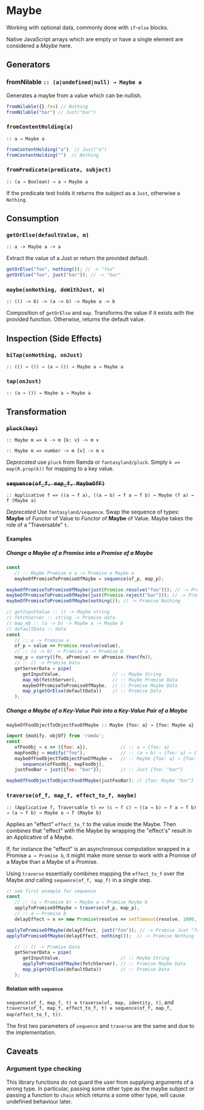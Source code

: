 Maybe
=====

Working with optional data, commonly done with `if`-`else` blocks.

Native JavaScript arrays which are empty or have a single element are considered a *Maybe* here.


Generators
----------
### fromNilable `:: (a|undefined|null) → Maybe a`
Generates a maybe from a value which can be nullish.

```javascript
fromNilable({}.foo) // Nothing
fromNilable("bar") // Just("bar")
```

### `fromContentHolding(a)`
`:: a → Maybe a`

```javascript
fromContentHolding("a")  // Just("a")
fromContentHolding("")  // Nothing
```

### `fromPredicate(predicate, subject)`
`:: (a → Boolean) → a → Maybe a`

If the predicate test holds it returns the subject as a `Just`, otherwise a `Nothing`.

Consumption
-----------

### `getOrElse(defaultValue, m)`
`:: a -> Maybe a -> a`

Extract the value of a Just or return the provided default.
```javascript
getOrElse("foo", nothing()); // -> "foo"
getOrElse("foo", just("bar")); // -> "bar"
```

### `maybe(onNothing, doWithJust, m)`
`:: (() -> b) -> (a -> b) -> Maybe a -> b`

Composition of `getOrElse` and `map`.
Transforms the value if it exists with the provided function.
Otherwise, returns the default value.

Inspection (Side Effects)
---------------

### `biTap(onNothing, onJust)`
`:: (() → ()) → (a → ()) → Maybe a → Maybe a`

### `tap(onJust)`
`:: (a → ()) → Maybe a → Maybe a`

Transformation
---------------

### ~~`pluck(key)`~~
`:: Maybe m => k -> m {k: v} -> m v`

`:: Maybe m => number -> m [v] -> m v`

*Deprecated* use `pluck` from Ramda or `fantasyland/pluck`.
Simply `k => map(R.prop(k))` for mapping to a key value.

### ~~`sequence(of_f, map_f, MaybeOfF)`~~
`:: Applicative f => ((a → f a), ((a → b) → f a → f b) → Maybe (f a) → f (Maybe a)`

*Deprecated* Use `fantasyland/sequence`.
Swap the sequence of types: **Maybe** of *Functor* of Value to *Functor* of **Maybe** of Value. Maybe takes the role of a "Traversable" `t`.

#### Examples
##### Change a Maybe of a Promise into a Promise of a Maybe
```javascript
const 
   // :: Maybe Promise e a -> Promise e Maybe a
   maybeOfPromiseToPromiseOfMaybe = sequence(of_p, map_p);

maybeOfPromiseToPromiseOfMaybe(just(Promise.resolve("foo"))); // -> Promise Just "foo"
maybeOfPromiseToPromiseOfMaybe(just(Promise.reject("bar"))); // -> Promise.reject("bar")
maybeOfPromiseToPromiseOfMaybe(nothing()); // -> Promise Nothing

// getInputValue :: () -> Maybe string
// fetchServer :: string -> Promise data
// map_mb :: (a -> b) -> Maybe a -> Maybe b
// defaultData :: data
const
   // :: a -> Promise a
   of_p = value => Promise.resolve(value),
   // :: (a -> b) -> Promise a -> Promise b
   map_p = curry((fn, aPromise) => aPromise.then(fn)),
   // :: () -> Promise Data
   getServerData = pipe(
   	  getInputValue,                   // :: Maybe String
      map_mb(fetchServer),             // :: Maybe Promise Data
      maybeOfPromiseToPromiseOfMaybe,  // :: Promise Maybe Data
      map_p(getOrElse(defaultData))    // :: Promise Data
   );
```

##### Change a Maybe of a Key-Value Pair into a Key-Value Pair of a Maybe
`maybeOfFooObjectToObjectFooOfMaybe :: Maybe {foo: a} → {foo: Maybe a}`

```javascript
import {modify, objOf} from 'ramda';
const
   ofFooObj = x => ({foo: x}),            // :: a → {foo: a}
   mapFooObj = modify("foo"),             // :: (a → b) → {foo: a} → {foo: b}
   maybeOfFooObjectToObjectFooOfMaybe =   // :: Maybe {foo: a} → {foo: Maybe a}
      sequence(ofFooObj, mapFooObj),
   justFooBar = just({foo: "bar"});       // :: Just {foo: "bar"}

maybeOfFooObjectToObjectFooOfMaybe(justFooBar); // {foo: Maybe "bar"}
```

### `traverse(of_f, map_f, effect_to_f, maybe)`
`:: (Applicative f, Traversable t) => (c → f c) → ((a → b) → f a → f b) → (a → f b) → Maybe a → f (Maybe b)`

Applies an "effect" `effect_to_f` to the value inside the Maybe. Then combines that "effect" with the Maybe by wrapping the "effect's" result in an Applicative of a Maybe. 

If, for instance the "effect" is an asynchronous computation wrapped in a Promise `a → Promise b`, it might make more sense to work with a Promise of a Maybe than a Maybe of a Promise. 

Using `traverse` essentially combines mapping the `effect_to_f` over the Maybe *and* calling `sequence(of_f, map_f)` in a single step.

```javascript
// see first example for sequence
const 
   // :: (a → Promise b) → Maybe a → Promise Maybe b
   applyToPromiseOfMaybe = traverse(of_p, map_p),
   // :: a → Promise b
   delayEffect = x => new Promise(resolve => setTimeout(resolve, 1000, x));

applyToPromiseOfMaybe(delayEffect, just("foo")); // -> Promise Just "foo"
applyToPromiseOfMaybe(delayEffect, nothing());  // -> Promise Nothing

   // :: () -> Promise Data
   getServerData = pipe(
   	  getInputValue,                      // :: Maybe String
      applyToPromiseOfMaybe(fetchServer), // :: Promise Maybe Data
      map_p(getOrElse(defaultData))       // :: Promise Data
   );
```

#### Relation with `sequence`
`sequence(of_f, map_f, t) ≡ traverse(of, map, identity, t)`, and `traverse(of_f, map_f, effect_to_f, t) ≡ sequence(of_f, map_f, map(effect_to_f, t))`.

The first two parameters of `sequence` and `traverse` are the same and due to the implementation.

Caveats
-------
### Argument type checking
This library functions do not guard the user from supplying arguments of a wrong type. In particular, passing some other type as the maybe subject or passing a function to `chain` which returns a some other type, will cause undefined behaviour later.
